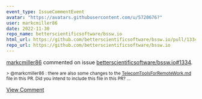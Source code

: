 ```yaml
---
event_type: IssueCommentEvent
avatar: "https://avatars.githubusercontent.com/u/5720676?"
user: markcmiller86
date: 2022-11-30
repo_name: betterscientificsoftware/bssw.io
html_url: https://github.com/betterscientificsoftware/bssw.io/pull/1334
repo_url: https://github.com/betterscientificsoftware/bssw.io
---
```


<a href='https://github.com/markcmiller86' target='_blank'>markcmiller86</a> commented on issue <a href='https://github.com/betterscientificsoftware/bssw.io/pull/1334' target='_blank'>betterscientificsoftware/bssw.io#1334</a>.

<small>> @markcmiller86 : there are also some changes to the [TelecomToolsForRemoteWork.md](https://github.com/betterscientificsoftware/bssw.io/pull/1334/files?short_path=049a96d#diff-049a96deeafa82abae87cf90c25c8f535b01f46ef49f5d892885a4005b213efe) file in this PR. Did you intend to include this file in this PR? ...</small>

<a href='https://github.com/betterscientificsoftware/bssw.io/pull/1334' target='_blank'>View Comment</a>